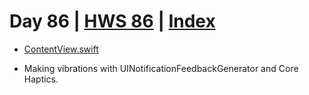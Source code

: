 # Day 86 | [HWS 86](https://www.hackingwithswift.com/100/swiftui/86) | [Index](https://github.com/JulesMoorhouse/100DaysOfSwiftUI/blob/main/README.md)

- [ContentView.swift](https://github.com/JulesMoorhouse/100DaysOfSwiftUI/blob/main/P17E%20Flashzilla/P17E%20Flashzilla/ContentView.swift) 

- Making vibrations with UINotificationFeedbackGenerator and Core Haptics.